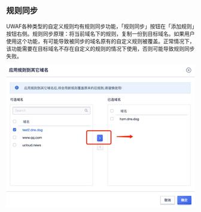 ## 规则同步

UWAF各种类型的自定义规则均有规则同步功能，「规则同步」按钮在「添加规则」按钮右侧。规则同步原理：将当前域名下的规则，复制一份到目标域名。如果用户使用这个功能，有可能导致被同步的域名原有的自定义规则被覆盖。正常情况下，该功能需要在目标域名不存在自定义的规则的情况下使用，否则可能导致规则同步失败。

![](/images/16195052109977.jpg)

